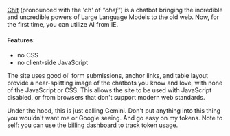 [Chit](https://chitgpt.netlify.app/) (pronounced with the 'ch' of _"chef"_) is a chatbot bringing the incredible and
uncredible powers of Large Language Models to the old web. Now, for the first time, you can utilize AI from IE.

#### Features:

- no CSS
- no client-side JavaScript


The site uses good ol' form submissions, anchor links, and table layout provide a near-splitting image of the chatbots
you know and love, with none of the JavaScript or CSS. This allows the site to be used with JavaScript disabled, or
from browsers that don't support modern web standards.

Under the hood, this is just calling Gemini. Don't put anything into this thing you wouldn't want me or Google seeing.
And go easy on my tokens. Note to self: you can use the
[billing dashboard](https://aistudio.google.com/usage?project=gen-lang-client-0633390746) to track token usage.
